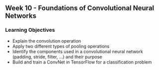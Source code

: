 ## Week 10 - Foundations of Convolutional Neural Networks
### Learning Objectives
- Explain the convolution operation
- Apply two different types of pooling operations
- Identify the components used in a convolutional neural network (padding, stride, filter, ...) and their purpose
- Build and train a ConvNet in TensorFlow for a classification problem
